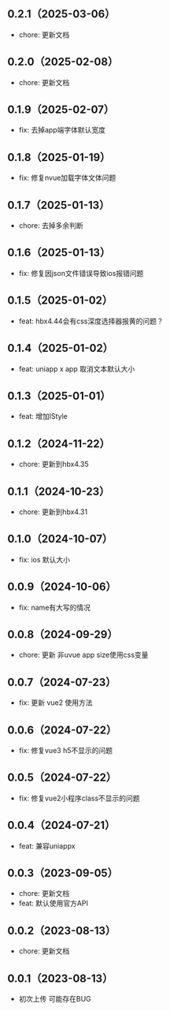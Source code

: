 ## 0.2.1（2025-03-06）
- chore: 更新文档
## 0.2.0（2025-02-08）
- chore: 更新文档
## 0.1.9（2025-02-07）
- fix: 去掉app端字体默认宽度
## 0.1.8（2025-01-19）
- fix: 修复nvue加载字体文体问题
## 0.1.7（2025-01-13）
- chore: 去掉多余判断
## 0.1.6（2025-01-13）
- fix: 修复因json文件错误导致ios报错问题
## 0.1.5（2025-01-02）
- feat: hbx4.44会有css深度选择器报黄的问题？
## 0.1.4（2025-01-02）
- feat: uniapp x app 取消文本默认大小
## 0.1.3（2025-01-01）
- feat: 增加lStyle
## 0.1.2（2024-11-22）
- chore: 更新到hbx4.35
## 0.1.1（2024-10-23）
- chore: 更新到hbx4.31
## 0.1.0（2024-10-07）
- fix: ios 默认大小
## 0.0.9（2024-10-06）
- fix: name有大写的情况
## 0.0.8（2024-09-29）
- chore: 更新 非uvue app size使用css变量
## 0.0.7（2024-07-23）
- fix: 更新 vue2 使用方法
## 0.0.6（2024-07-22）
- fix: 修复vue3 h5不显示的问题
## 0.0.5（2024-07-22）
- fix: 修复vue2小程序class不显示的问题
## 0.0.4（2024-07-21）
- feat: 兼容uniappx
## 0.0.3（2023-09-05）
- chore: 更新文档
- feat: 默认使用官方API
## 0.0.2（2023-08-13）
- chore: 更新文档
## 0.0.1（2023-08-13）
- 初次上传 可能存在BUG
